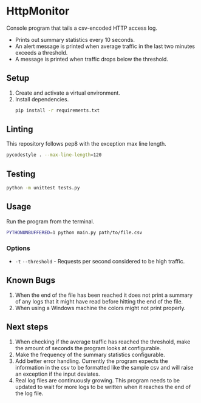 # HttpMonitor

Console program that tails a csv-encoded HTTP access log.
- Prints out summary statistics every 10 seconds.
- An alert message is printed when average traffic in the last two minutes exceeds a threshold.
- A message is printed when traffic drops below the threshold.

## Setup

1. Create and activate a virtual environment.
2. Install dependencies.
    ```bash
    pip install -r requirements.txt
    ```

## Linting

This repository follows pep8 with the exception max line length.

```bash
pycodestyle . --max-line-length=120
```

## Testing

```bash
python -m unittest tests.py
```

## Usage

Run the program from the terminal.

```bash
PYTHONUNBUFFERED=1 python main.py path/to/file.csv
```

### Options
- `-t` `--threshold` - Requests per second considered to be high traffic.

## Known Bugs

1. When the end of the file has been reached it does not print a summary of any logs that it might have read before hitting the end of the file.
2. When using a Windows machine the colors might not print properly.

## Next steps

1. When checking if the average traffic has reached the threshold, make the amount of seconds the program looks at configurable.
2. Make the frequency of the summary statistics configurable.
3. Add better error handling. Currently the program expects the information in the csv to be formatted like the sample csv and will raise an exception if the input deviates.
4. Real log files are continuously growing. This program needs to be updated to wait for more logs to be written when it reaches the end of the log file.
